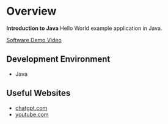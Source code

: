 # Overview

**Introduction to Java**
Hello World example application in Java.

[Software Demo Video](http://youtube.link.goes.here)

## Development Environment

- Java

## Useful Websites

- [chatgpt.com](https://chatgpt.com/)
- [youtube.com](https://www.youtube.com/)

